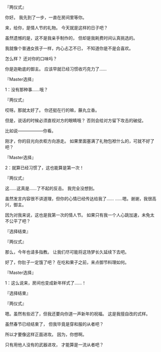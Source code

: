 『两仪式』

你好。
我先到了一步，一直在房间里等你。

来，给你，是情人节的礼物。
今天就是这样的日子吧？

虽然遗憾的是，这不是我亲手制作的，
但却是我耗费时间认真挑选的。

我就像个普通女孩子一样，内心忐忑不已，
不知道你是不是会喜欢。

怎么样？
还对你的口味吗？

你是迦勒底的御主。
应该早就已经习惯收巧克力了……

『Master选择』

1：没有那种事……哦？

『两仪式』

哎呀。那就太好了。
你还挺在行的嘛，藤丸立香。

但是，说话的时候必须直视对方的眼睛哦？
否则会给对方留下攻击的破绽。

比如说——————你看。

刚才，你的目光向衣柜方向游走。
如果里面塞满了礼物包袱什么的，可就不好了吧？

『Master选择』

2：就算已经习惯了，这也能算是第一次！

『两仪式』

这……这真是……了不起的反击。
我完全没想到。

虽然发言内容很不讲道理，但你的心情已经传达给我了……
……嗯。谢谢，我很高兴，御主。

因为对我来说，这也是我第一次的情人节。
如果只有我一个人心跳加速，未免太不公平了吧？

『选择结束』

『两仪式』

那么，今年也请多指教。
让我们尽可能将这场梦长久延续下去吧。

好了，你肚子一定饿了吧？
在吃和果子之前，来点御节料理如何。

『Master选择』

1：这么说来，房间也变成新年样式了……！

『选择结束』

『两仪式』

嗯。虽然有些迟了，但我还要向你道一声新年的祝福。
这是我擅自改的式样。

虽然春节已经结束了，
但我毕竟是穿和服的从者吧？

所以才要像这样正面进攻。
因为，你想啊。

只有用他人没有的武器进攻，
才能算是一流从者吧？

